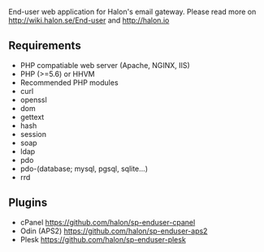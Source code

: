 End-user web application for Halon's email gateway. Please read more on http://wiki.halon.se/End-user and http://halon.io

Requirements
------------
* PHP compatiable web server (Apache, NGINX, IIS)
* PHP (>=5.6) or HHVM
* Recommended PHP modules
 * curl
 * openssl
 * dom
 * gettext
 * hash
 * session
 * soap
 * ldap
 * pdo
 * pdo-(database; mysql, pgsql, sqlite...)
 * rrd

Plugins
-------
 * cPanel https://github.com/halon/sp-enduser-cpanel
 * Odin (APS2) https://github.com/halon/sp-enduser-aps2
 * Plesk https://github.com/halon/sp-enduser-plesk
